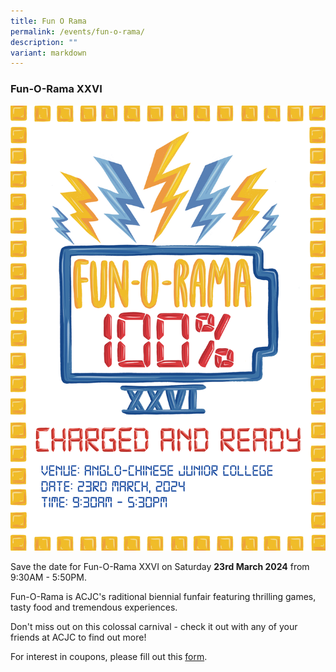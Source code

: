 ```yaml
---
title: Fun O Rama
permalink: /events/fun-o-rama/
description: ""
variant: markdown
---
```

### Fun-O-Rama XXVI

![](/images/FOR%202024/for26_p.png)

Save the date for Fun-O-Rama XXVI on Saturday **23rd March 2024** from 9:30AM - 5:50PM.

Fun-O-Rama is ACJC's raditional biennial funfair featuring thrilling games, tasty food and tremendous experiences.

Don't miss out on this colossal carnival - check it out with any of your friends at ACJC to find out more!

For interest in coupons, please fill out this [form](https://form.gov.sg/funoramaxxvi).